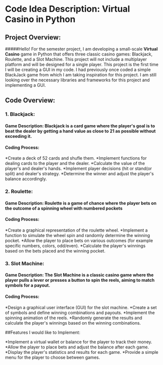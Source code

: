 # Code Idea Description: Virtual Casino in Python

## Project Overview:

#####Hello! For the semester project, I am developing a small-scale **Virtual Casino** game in Python that offers three classic casino games: Blackjack, Roulette, and a Slot Machine. This project will not include a multiplayer platform and will be designed for a single player. This project is the first time I will be creating a GUI in my code. I had previously once coded a simple BlackJack game from which I am taking inspiration for this project. I am still looking over the necessary libraries and frameworks for this project and implementing a GUI.

## Code Overview:

### 1. Blackjack:

#### Game Description: Blackjack is a card game where the player's goal is to beat the dealer by getting a hand value as close to 21 as possible without exceeding it.

#### Coding Process:

*Create a deck of 52 cards and shufle them.
*Implement functions for dealing cards to the player and the dealer.
*Calculate the value of the player's and dealer's hands.
*Implement player decisions (hit or stand(or split) and dealer's strategy.
*Determine the winner and adjust the player's balance accordingly.

### 2. Roulette:

#### Game Description: Roulette is a game of chance where the player  bets on the outcome of a spinning wheel with numbered pockets

#### Coding Process:

*Create a graphical representation of the roulette wheel.
*Implement a function to simulate the wheel spin and randomly determine the winning pocket.
*Allow the player to place bets on various outcomes (for example specific numbers, colors, odd/even).
*Calculate the player's winnings based on the bets placed and the winning pocket.

### 3. Slot Machine:
#### Game Description: The Slot Machine is a classic casino game where the player pulls a lever or presses a button to spin the reels, aiming to match symbols for a payout.

#### Coding Process:

*Design a graphical user interface (GUI) for the slot machine.
*Create a set of symbols and define winning combinations and payouts.
*Implement the spinning animation of the reels.
*Randomly generate the results and calculate the player's winnings based on the winning combinations.

##Features I would like to Implement:

*Implement a virtual wallet or balance for the player to track their money.
*Allow the player to place bets and adjust the balance after each game.
*Display the player's statistics and results for each game.
*Provide a simple menu for the player to choose between games.
